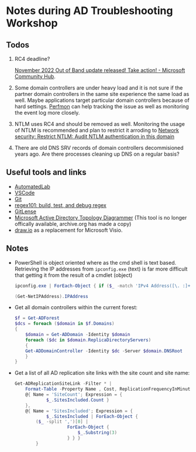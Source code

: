 # Notes during AD Troubleshooting Workshop

## Todos

1. RC4 deadline?

    [November 2022 Out of Band update released! Take action! - Microsoft Community Hub](
    https://techcommunity.microsoft.com/t5/ask-the-directory-services-team/november-2022-out-of-band-update-released-take-action/bc-p/3700413/highlight/true).

1. Some domain controllers are under heavy load and it is not sure if the partner domain controllers in the same site experience the same load as well. Maybe applications target particular domain controllers because of hard settings. [Perfmon](https://learn.microsoft.com/de-de/windows-server/administration/windows-commands/perfmon) can help tracking the issue as well as monitoring the event log more closely.

1. NTLM uses RC4 and should be removed as well. Monitoring the usage of NTLM is recommended and plan to restrict it arroding to [Network security: Restrict NTLM: Audit NTLM authentication in this domain](https://learn.microsoft.com/en-us/windows/security/threat-protection/security-policy-settings/network-security-restrict-ntlm-audit-ntlm-authentication-in-this-domain)

1. There are old DNS SRV records of domain controllers decommisioned years ago. Are there processes cleaning up DNS on a regular basis?

## Useful tools and links

- [AutomatedLab](https://automatedlab.org/en/latest/)
- [VSCode](https://code.visualstudio.com/download)
- [Git](https://git-scm.com/downloads)
- [regex101: build, test, and debug regex](https://regex101.com/)
- [GitLense](https://marketplace.visualstudio.com/items?itemName=eamodio.gitlens)
- [Microsoft Active Directory Topology Diagrammer](http://web.archive.org/web/20200802184044/https://www.microsoft.com/en-us/download/confirmation.aspx?id=13380) (This tool is no longer offically available, archive.org has made a copy)
- [draw.io](https://www.drawio.com/) as a replacement for Microsoft Visio.

## Notes

- PowerShell is object oriented where as the cmd shell is text based. Retrieving the IP addresses from `ipconfig.exe` (text) is far more difficult that getting it from the result of a cmdlet (object)

    ```powershell
    ipconfig.exe | ForEach-Object { if ($_ -match 'IPv4 Address([\. :]+)(?<IpAddress>[\d\.]+)') { $Matches.IpAddress } }

    (Get-NetIPAddress).IPAddress
    ```

- Get all domain controllers within the current forest:

    ```powershell
    $f = Get-ADForest
    $dcs = foreach ($domain in $f.Domains)
    {
        $domain = Get-ADDomain -Identity $domain
        foreach ($dc in $domain.ReplicaDirectoryServers)
        {
        Get-ADDomainController -Identity $dc -Server $domain.DNSRoot
        }
    } 
    ```

- Get a list of all AD replication site links with the site count and site name:

    ```powershell
    Get-ADReplicationSiteLink -Filter * | 
        Format-Table -Property Name , Cost, ReplicationFrequencyInMinutes, 
        @{ Name = 'SiteCount'; Expression = { 
                $_.SitesIncluded.Count } 
        }, 
        @{ Name = 'SitesIncluded'; Expression = { 
                $_.SitesIncluded | ForEach-Object { 
            ($_ -split ',')[0] | 
                        ForEach-Object {
                            $_.Substring(3)
                        } } } 
            }
    ```
